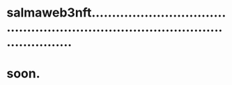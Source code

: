 # salmaweb3nft......................................................................................................
# soon.
